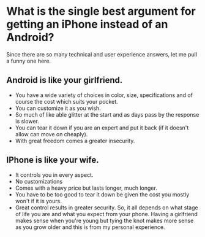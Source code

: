 # What is the single best argument for getting an iPhone instead of an Android?

Since there are so many technical and user experience answers, let me pull a funny one here.

## Android is like your girlfriend.

-   You have a wide variety of choices in color, size, specifications and of course the cost which suits your pocket.
-   You can customize it as you wish.
-   So much of like able glitter at the start and as days pass by the response is slower.
-   You can tear it down if you are an expert and put it back (if it doesn't allow can move on cheaply).
-   With great freedom comes a greater insecurity.

## IPhone is like your wife.

-   It controls you in every aspect.
-   No customizations
-   Comes with a heavy price but lasts longer, much longer.
-   You have to be too good to tear it down be given the cost you mostly won't if it is yours.
-   Great control results in greater security. So, it all depends on what stage of life you are and what you expect from your phone. Having a girlfriend makes sense when you're young but tying the knot makes more sense as you grow older and this is from my personal experience.
